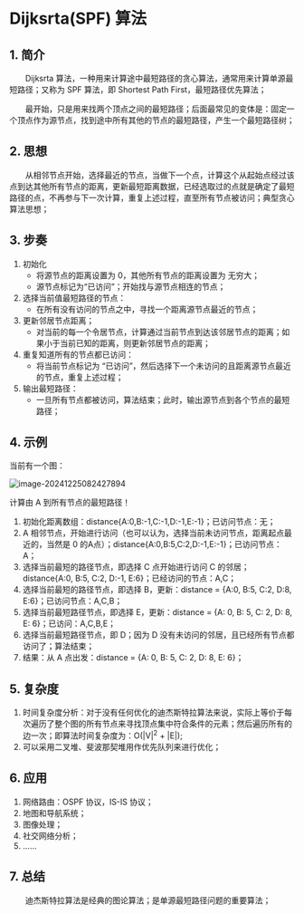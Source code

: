 # Dijksrta(SPF) 算法

## 1. 简介

&emsp;&emsp;Dijksrta 算法，一种用来计算途中最短路径的贪心算法，通常用来计算单源最短路径；又称为 SPF 算法，即 Shortest Path First，最短路径优先算法；

&emsp;&emsp;最开始，只是用来找两个顶点之间的最短路径；后面最常见的变体是：固定一个顶点作为源节点，找到途中所有其他的节点的最短路径，产生一个最短路径树；

## 2. 思想

&emsp;&emsp;从相邻节点开始，选择最近的节点，当做下一个点，计算这个从起始点经过该点到达其他所有节点的距离，更新最短距离数据，已经选取过的点就是确定了最短路径的点，不再参与下一次计算，重复上述过程，直至所有节点被访问；典型贪心算法思想；

## 3. 步奏

1.   初始化
     -   将源节点的距离设置为 0，其他所有节点的距离设置为 无穷大；
     -   源节点标记为“已访问”；开始找与源节点相连的节点；
2.   选择当前值最短路径的节点：
     -   在所有没有访问的节点之中，寻找一个距离源节点最近的节点；
3.   更新邻居节点距离；
     -   对当前的每一个令居节点，计算通过当前节点到达该邻居节点的距离；如果小于当前已知的距离，则更新邻居节点的距离；
4.   重复知道所有的节点都已访问：
     -   将当前节点标记为 “已访问”，然后选择下一个未访问的且距离源节点最近的节点，重复上述过程；
5.   输出最短路径：
     -   一旦所有节点都被访问，算法结束；此时，输出源节点到各个节点的最短路径；

## 4. 示例

当前有一个图：

![image-20241225082427894](https://azwcl-blog.oss-cn-shanghai.aliyuncs.com/picgo/2024/12/1735086267e8e683.png)

计算由 A 到所有节点的最短路径！

1.   初始化距离数组：distance{A:0,B:-1,C:-1,D:-1,E:-1}；已访问节点：无；
2.   A 相邻节点，开始进行访问（也可以认为，选择当前未访问节点，距离起点最近的，当然是 0 的A点）；distance{A:0,B:5,C:2,D:-1,E:-1}；已访问节点：A；
3.   选择当前最短的路径节点，即选择 C 点开始进行访问 C 的邻居；distance{A:0, B:5, C:2, D:-1, E:6}；已经访问的节点：A,C；
4.   选择当前最短的路径节点，即选择 B，更新：distance = {A:0, B:5, C:2, D:8, E:6}；已访问节点：A,C,B；
5.   选择当前最短路径节点，即选择 E，更新：distance = {A: 0, B: 5, C: 2, D: 8, E: 6}；已访问：A,C,B,E；
6.   选择当前最短路径节点，即 D；因为 D 没有未访问的邻居，且已经所有节点都访问了；算法结束；
7.   结果：从 A 点出发：distance = {A: 0, B: 5, C: 2, D: 8, E: 6}；

## 5. 复杂度

1.   时间复杂度分析：对于没有任何优化的迪杰斯特拉算法来说，实际上等价于每次遍历了整个图的所有节点来寻找顶点集中符合条件的元素；然后遍历所有的边一次；即算法时间复杂度为：O(|V|<sup>2</sup> + |E|);
1.   可以采用二叉堆、斐波那契堆用作优先队列来进行优化；

## 6. 应用

1.   网络路由：OSPF 协议，IS-IS 协议；
2.   地图和导航系统；
3.   图像处理；
4.   社交网络分析；
5.   ......

## 7. 总结

&emsp;&emsp;迪杰斯特拉算法是经典的图论算法；是单源最短路径问题的重要算法；